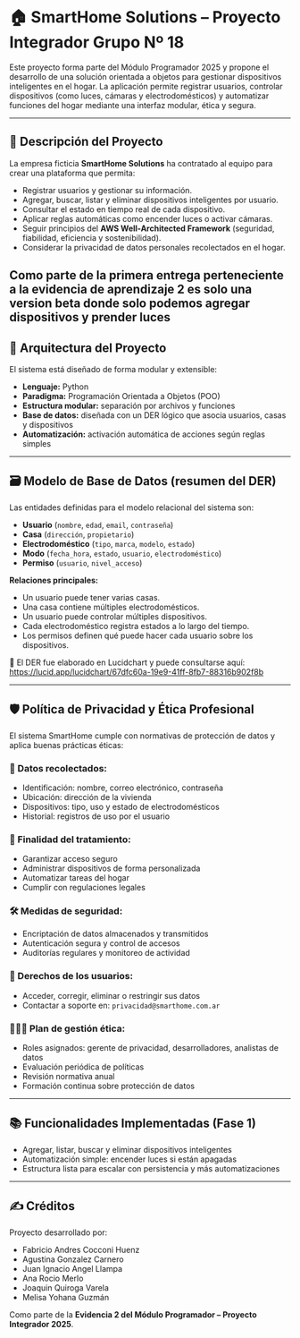 # 🏠 SmartHome Solutions – Proyecto Integrador Grupo Nº 18

Este proyecto forma parte del Módulo Programador 2025 y propone el desarrollo de una solución orientada a objetos para gestionar dispositivos inteligentes en el hogar. La aplicación permite registrar usuarios, controlar dispositivos (como luces, cámaras y electrodomésticos) y automatizar funciones del hogar mediante una interfaz modular, ética y segura.

---

## 📌 Descripción del Proyecto

La empresa ficticia **SmartHome Solutions** ha contratado al equipo para crear una plataforma que permita:
- Registrar usuarios y gestionar su información.
- Agregar, buscar, listar y eliminar dispositivos inteligentes por usuario.
- Consultar el estado en tiempo real de cada dispositivo.
- Aplicar reglas automáticas como encender luces o activar cámaras.
- Seguir principios del **AWS Well-Architected Framework** (seguridad, fiabilidad, eficiencia y sostenibilidad).
- Considerar la privacidad de datos personales recolectados en el hogar.

Como parte de la primera entrega perteneciente a la evidencia de aprendizaje 2 es solo una version beta donde solo podemos agregar dispositivos y prender luces
---

## 🧱 Arquitectura del Proyecto

El sistema está diseñado de forma modular y extensible:
- **Lenguaje:** Python
- **Paradigma:** Programación Orientada a Objetos (POO)
- **Estructura modular:** separación por archivos y funciones
- **Base de datos:** diseñada con un DER lógico que asocia usuarios, casas y dispositivos
- **Automatización:** activación automática de acciones según reglas simples

---

## 🗃️ Modelo de Base de Datos (resumen del DER)

Las entidades definidas para el modelo relacional del sistema son:

- **Usuario** (`nombre`, `edad`, `email`, `contraseña`)
- **Casa** (`dirección`, `propietario`)
- **Electrodoméstico** (`tipo`, `marca`, `modelo`, `estado`)
- **Modo** (`fecha_hora`, `estado`, `usuario`, `electrodoméstico`)
- **Permiso** (`usuario`, `nivel_acceso`)

**Relaciones principales:**
- Un usuario puede tener varias casas.
- Una casa contiene múltiples electrodomésticos.
- Un usuario puede controlar múltiples dispositivos.
- Cada electrodoméstico registra estados a lo largo del tiempo.
- Los permisos definen qué puede hacer cada usuario sobre los dispositivos.

📎 El DER fue elaborado en Lucidchart y puede consultarse aquí:  
https://lucid.app/lucidchart/67dfc60a-19e9-41ff-8fb7-88316b902f8b

---

## 🛡️ Política de Privacidad y Ética Profesional

El sistema SmartHome cumple con normativas de protección de datos y aplica buenas prácticas éticas:

### 🔐 Datos recolectados:
- Identificación: nombre, correo electrónico, contraseña
- Ubicación: dirección de la vivienda
- Dispositivos: tipo, uso y estado de electrodomésticos
- Historial: registros de uso por el usuario

### 🎯 Finalidad del tratamiento:
- Garantizar acceso seguro
- Administrar dispositivos de forma personalizada
- Automatizar tareas del hogar
- Cumplir con regulaciones legales

### 🛠️ Medidas de seguridad:
- Encriptación de datos almacenados y transmitidos
- Autenticación segura y control de accesos
- Auditorías regulares y monitoreo de actividad

### 👤 Derechos de los usuarios:
- Acceder, corregir, eliminar o restringir sus datos
- Contactar a soporte en: `privacidad@smarthome.com.ar`

### 🧑‍🤝‍🧑 Plan de gestión ética:
- Roles asignados: gerente de privacidad, desarrolladores, analistas de datos
- Evaluación periódica de políticas
- Revisión normativa anual
- Formación continua sobre protección de datos

---

## 📚 Funcionalidades Implementadas (Fase 1)

- Agregar, listar, buscar y eliminar dispositivos inteligentes
- Automatización simple: encender luces si están apagadas
- Estructura lista para escalar con persistencia y más automatizaciones

---

## ✍️ Créditos

Proyecto desarrollado por:

- Fabricio Andres Cocconi Huenz 
- Agustina Gonzalez Carnero
- Juan Ignacio Angel Llampa
- Ana Rocio Merlo
- Joaquin Quiroga Varela
- Melisa Yohana Guzmán

Como parte de la **Evidencia 2 del Módulo Programador – Proyecto Integrador 2025**.
